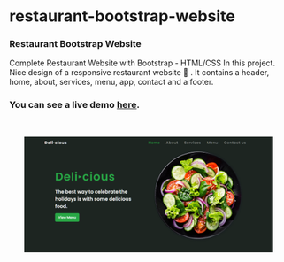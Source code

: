 # restaurant-bootstrap-website

### Restaurant Bootstrap Website

Complete Restaurant Website with Bootstrap - HTML/CSS In this project.
Nice design of a responsive restaurant website 🥗 . It contains a header, home, about, services, menu, app, contact and a footer.

### You can see a live demo [here](https://restaurant.ashishbhatia.dev/).

<br><div style="text-align:center;">
  <a href="https://ab-restaurant.netlify.app/" target="\_parent"><img src="./images/readme.png" alt="restaurant website" style="width:450px;"/></a>
</div>
